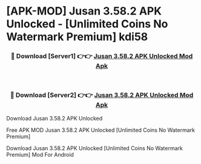 # [APK-MOD] Jusan 3.58.2 APK Unlocked - [Unlimited Coins No Watermark Premium] kdi58



<div align="center">
<h3>🔴 Download [Server1] 👉👉 <a href="https://momento.my/?title=Jusan_3.58.2_APK_Unlocked">Jusan 3.58.2 APK Unlocked Mod Apk</a></h3><br>

<h3>🔴 Download [Server2] 👉👉 <a href="https://momento.my/?title=Jusan_3.58.2_APK_Unlocked">Jusan 3.58.2 APK Unlocked Mod Apk</a></h3>
</div>



Download Jusan 3.58.2 APK Unlocked 

Free APK MOD Jusan 3.58.2 APK Unlocked [Unlimited Coins No Watermark Premium]

Download Jusan 3.58.2 APK Unlocked [Unlimited Coins No Watermark Premium] Mod For Android
